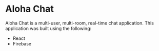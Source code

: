 # Aloha Chat

Aloha Chat is a multi-user, multi-room, real-time chat application. This application was built using the following:
 - React
 - Firebase
